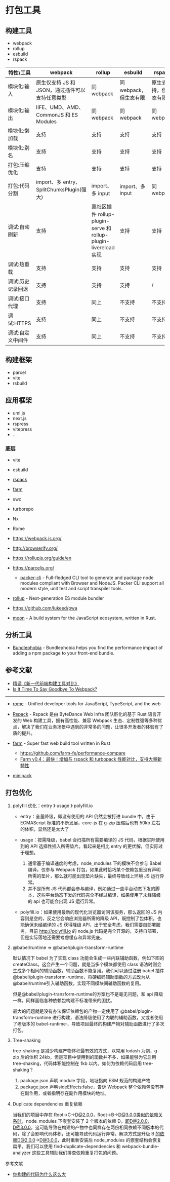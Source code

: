 # 打包工具

## 构建工具

- webpack
- rollup
- esbuild
- rspack

| 特性\工具 | webpack | rollup | esbuild | rspack | rolldown |
| --- | --- | --- | --- | --- | --- |
| 模块化:输入 | 原生仅支持 JS 和 JSON，通过插件可以支持任意类型 | 同 webpack | 同 webpack，但生态有限 | 原生支持，但生态有限 | / |
| 模块化:输出 | IIFE、UMD、AMD、CommonJS 和 ES Modules | 同 webpack | 同 webpack | 同 webpack | / |
| 模块化:懒加载 | 支持 | 支持 | 支持 | 支持 | / |
| 模块化:别名 | 支持 | 支持 | 支持 | 支持 | / |
| 打包:压缩优化 | 支持 | 支持 | 支持 | 支持 | / |
| 打包:代码分割 | import、多 entry、SplitChunksPlugin(强大) | import、多 input  | import、多 input | 同 webpack | / |
| 调试:自动刷新 | 支持 | 靠社区插件 rollup-plugin-serve 和 rollup-plugin-livereload 实现 | 支持 | 支持 | / |
| 调试:热重载 | 支持 | 支持 | 支持 | 支持 | / |
| 调试:历史记录回退 | 支持 | 支持 | 支持 | / |
| 调试:接口代理 | 支持 | 同上 | 不支持 | 不支持 | / |
| 调试:HTTPS | 支持 | 同上 | 不支持 | 不支持 | / |
| 调试:自定义中间件 | 支持 | 同上 | 不支持 | 不支持 | / |

## 构建框架

- parcel
- vite
- rsbuild

## 应用框架

- umi.js
- next.js
- rspress
- vitepress
- ...

### 底层


- vite
- esbuild
- [rspack](https://github.com/web-infra-dev/rspack)
- [farm](https://github.com/farm-fe/farm)
- swc
- turborepo
- Nx
- Rome
- https://webpack.js.org/
- http://browserify.org/
- https://rollupjs.org/guide/en
- https://parceljs.org/

    - [packer-cli](https://github.com/yohangz/packer-cli) - Full-fledged CLI tool to generate and package node modules compliant with Browser and NodeJS. Packer CLI support all modern style, unit test and script transpiler tools.

- [rollup](https://github.com/rollup/rollup) - Next-generation ES module bundler
- https://github.com/lukeed/pwa
- [moon](https://github.com/moonrepo/moon) - A build system for the JavaScript ecosystem, written in Rust.

## 分析工具

- [Bundlephobia]( https://bundlephobia.com/ ) -  Bundlephobia helps you find the performance impact of adding a npm package to your front-end bundle. 

## 参考文献

- [精读《新一代前端构建工具对比》](https://segmentfault.com/a/1190000040010523?_ea=131700627)
- [Is It Time To Say Goodbye To Webpack?](https://javascript.plainenglish.io/time-to-say-goodbye-to-webpack-5bf06ff48823)


--- 

- [rome](https://github.com/rome/tools) - Unified developer tools for JavaScript, TypeScript, and the web
- [Rspack](https://mp.weixin.qq.com/s/R-tjPrj2N2DKMO8_cPsp9Q) - Rspack 是由 ByteDance Web Infra 团队孵化的基于 Rust 语言开发的 Web 构建工具，拥有高性能、兼容 Webpack 生态、定制性强等多种优点，解决了我们在业务场景中遇到的非常多的问题，让很多开发者的体验有了质的提升。
- [farm](https://github.com/farm-fe/farm) - Super fast web build tool written in Rust

    - https://github.com/farm-fe/performance-compare
    - [Farm v0.4：最快！增加与 rspack 和 turbopack 性能对比，支持大量新特性](https://zhuanlan.zhihu.com/p/613209716)

- [minipack](https://github.com/ronami/minipack)

## 打包优化

1. polyfill 优化：entry 》 usage 》 polyfill.io

    - entry：全量降级，即没有使用的 API 仍然会被打进 bundle 中，由于 ECMAScript 标准的不断发展，core-js 在 g-zip 压缩后也有 50kb 左右的体积，显然还是太大了
    - usage：按需降级，babel 会扫描所有需要编译的 JS 代码，根据实际使用到的 API 选择性插入所需垫片。看起来是相比 entry 的更优解，但实际过于理想。

        1. 通常基于编译速度的考虑，node_modules 下的模块不会参与 Babel 编译，仅参与 Webpack 打包，如果此时恰巧某个依赖包里没有声明所需的垫片，那么就可能出现垫片缺失，最终导致线上环境 JS 运行异常。
        2. 并不是所有 JS 代码都会参与编译，例如通过一些平台动态下发的脚本，这些平台动态下发的代码完全不经过编译，如果使用了未经降级的 api 也可能会出现 JS 运行异常。
    
    - polyfill.io：如果使用最新的现代化浏览器访问该服务，那么返回的 JS 内容则是空的，反之它会响应浏览器所需的降级 API，既控制了包体积，也能确保未经编译的 JS 获得降级 API，出于安全考虑，我们需要自部署服务，目前 http://polyfill.io 的 node.js 代码是完全开源的，支持自部署，但是实际落地还需要考虑缓存和异常兜底。

2. @babel/runtime => @babel/plugin-transform-runtime

    默认情况下 babel 为了实现 class 功能会生成一些内联辅助函数，例如下图的 createClass。这会产生一个问题，就是当多个模块都使用 class 语法时则会生成多个相同的辅助函数，辅助函数不能复用。我们可以通过注册 babel 插件@babel/plugin-transform-runtime，将硬编码辅助函数的方式改为从@babel/runtime引入辅助函数，实现不同模块间辅助函数的复用。
    
    但是@babel/plugin-transform-runtime的方案也不是毫无问题，和 api 降级一样，同样面临各种依赖包构建不标准带来的困扰。
    
    最大的问题就是没有办法保证依赖包的产物一定使用了 @babel/plugin-transform-runtime 进行构建，语法降级使用了内联的辅助函数，又或者使用了老版本的 babel-runtime·，导致项目最终的构建产物对辅助函数进行了多次打包。

3. Tree-shaking

    tree-shaking 是减少构建产物体积最有效的方式，以常用 lodash 为例，g-zip 后的体积 24kb，但是项目中使用到的函数并不多，如果能够为它启用 tree-shaking，代码体积能控制在 1kb 以内。如何为依赖代码启用 tree-shaking？

    1. package.json 声明 module 字段，地址指向 ESM 规范的构建产物
    2. package.json 声明sideEffects:false，告诉 Webpack 整个依赖包没有存在副作用，或者指明存在副作用模块的地址。

4. Duplicate dependencies 重复依赖

    当我们的项目中存在 Root→C→D@2.0.0，Root→B→D@3.0.0类似的依赖关系时，node_modules 下嵌套安装了 2 个版本的依赖 D，即D@2.0.0，D@3.0.0。这可能导致在构建的产物中也同样存在两份相同依赖不同版本的代码，除了会影响代码体积，还可能导致代码运行异常。解决方式是升级 B 的依赖D@2.0.0→D@3.0.0，此时重新安装后 node_modules 的嵌套结构会恢复扁平。我们可以使用 find-duplicate-dependencies 和 webpack-bundle-analyzer 这些工具辅助我们排查依赖重复打包的问题。


参考文献

- [你构建的代码为什么这么大](https://zhuanlan.zhihu.com/p/593065108)

